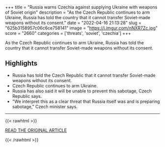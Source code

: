+++
title = "Russia warns Czechia against supplying Ukraine with weapons of Soviet origin"
description = "As the Czech Republic continues to arm Ukraine, Russia has told the country that it cannot transfer Soviet-made weapons without its consent."
date = "2022-04-16 21:13:28"
slug = "625b3158957c06c6ce758141"
image = "https://i.imgur.com/nNXR7Zc.jpg"
score = "2660"
categories = ['threats', 'soviet', 'czechia']
+++

As the Czech Republic continues to arm Ukraine, Russia has told the country that it cannot transfer Soviet-made weapons without its consent.

## Highlights

- Russia has told the Czech Republic that it cannot transfer Soviet-made weapons without its consent.
- Czech Republic continues to arm Ukraine.
- Russia has also said it will be unable to prevent this sabotage, Czech Republic says.
- "We interpret this as a clear threat that Russia itself was and is preparing sabotage," Czech minister says.

---

{{< rawhtml >}}
  <p class="article-category">
    <a target="_blank" href="https://www.expats.cz/czech-news/article/russia-warns-czech-republic-against-supplying-ukraine-with-soviet-made-weapons">READ THE ORIGINAL ARTICLE</a>
  </p>
{{< /rawhtml >}}
